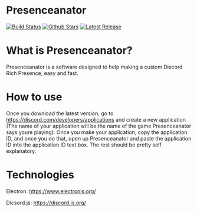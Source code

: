 # Presenceanator

[![Build Status](https://travis-ci.com/Peytoncl/Presenceanator.svg?branch=main)](https://travis-ci.com/Peytoncl/Presenceanator)
[![Github Stars](https://img.shields.io/github/stars/Peytoncl/Presenceanator.svg)](https://img.shields.io/github/stars/Peytoncl/Presenceanator.svg)
[![Latest Release](https://badgen.net/github/release/Peytoncl/Presenceanator)](https://github.com/Peytoncl/Presenceanator/releases/latest)

# What is Presenceanator?

Presenceanator is a software designed to help making a custom Discord Rich Presence, easy and fast.

# How to use

Once you download the latest version, go to https://discord.com/developers/applications and create a new application (The name of your application will be the name of the game Presenceanator says youre playing). Once you make your application, copy the application ID, and once you do that, open up Presenceanator and paste the application ID into the application ID text box. The rest should be pretty self explanatory. 

# Technologies

Electron: https://www.electronjs.org/

Dicsord.js: https://discord.js.org/

